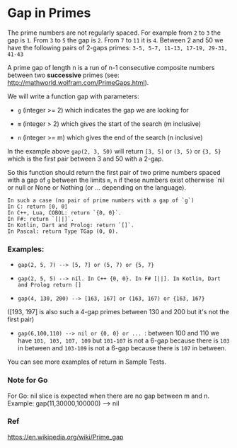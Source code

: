 # Gap in Primes

The prime numbers are not regularly spaced. For example from `2` to `3` the gap is `1`. From `3` to `5` the gap is `2`. From `7` to `11` it is `4`. Between 2 and 50 we have the following pairs of 2-gaps primes: `3-5, 5-7, 11-13, 17-19, 29-31, 41-43`

A prime gap of length n is a run of n-1 consecutive composite numbers between two **successive** primes (see: http://mathworld.wolfram.com/PrimeGaps.html).

We will write a function gap with parameters:

- `g` (integer >= 2) which indicates the gap we are looking for

- `m` (integer > 2) which gives the start of the search (m inclusive)

- `n` (integer >= m) which gives the end of the search (n inclusive)

In the example above `gap(2, 3, 50)` will return `[3, 5]` or `(3, 5)` or `{3, 5}` which is the first pair between 3 and 50 with a 2-gap.

So this function should return the first pair of two prime numbers spaced with a gap of `g` between the limits `m`, `n` if these numbers exist otherwise `nil or null or None or Nothing (or ... depending on the language).

```
In such a case (no pair of prime numbers with a gap of `g`)
In C: return [0, 0]
In C++, Lua, COBOL: return `{0, 0}`.
In F#: return `[||]`.
In Kotlin, Dart and Prolog: return `[]`.
In Pascal: return Type TGap (0, 0).
```

### Examples:

- `gap(2, 5, 7) --> [5, 7] or (5, 7) or {5, 7}`

- `gap(2, 5, 5) --> nil. In C++ {0, 0}. In F# [||]. In Kotlin, Dart and Prolog return []`

- `gap(4, 130, 200) --> [163, 167] or (163, 167) or {163, 167}`

([193, 197] is also such a 4-gap primes between 130 and 200 but it's not the first pair)

- `gap(6,100,110) --> nil or {0, 0} or ... `: between 100 and 110 we have `101, 103, 107, 109` but `101-107` is not a 6-gap because there is `103` in between and `103-109` is not a 6-gap because there is `107` in between.

You can see more examples of return in Sample Tests.

### Note for Go

For Go: nil slice is expected when there are no gap between m and n. Example: gap(11,30000,100000) --> nil

### Ref

https://en.wikipedia.org/wiki/Prime_gap
